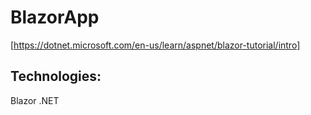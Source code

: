 # BlazorApp
[https://dotnet.microsoft.com/en-us/learn/aspnet/blazor-tutorial/intro]

## Technologies:

Blazor
.NET
